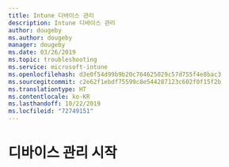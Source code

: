 ```yaml
---
title: Intune 디바이스 관리
description: Intune 디바이스 관리
author: dougeby
ms.author: dougeby
manager: dougeby
ms.date: 03/26/2019
ms.topic: troubleshooting
ms.service: microsoft-intune
ms.openlocfilehash: d3e0f54d99b9b20c764625029c57d755f4e8bac3
ms.sourcegitcommit: c2e62f1ebdf75599c8e544287123c602f0f15f2b
ms.translationtype: HT
ms.contentlocale: ko-KR
ms.lasthandoff: 10/22/2019
ms.locfileid: "72749151"
---
```

# <a name="welcome-to-device-mgmt"></a>디바이스 관리 시작
